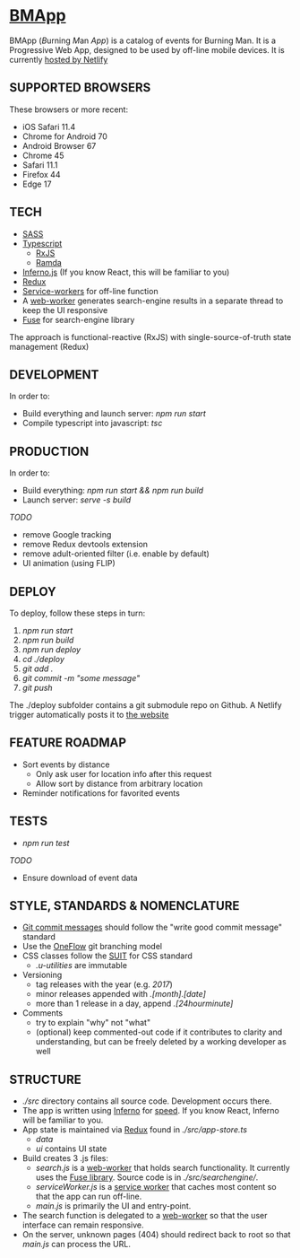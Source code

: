 # [BMApp](https://garbage-collector-acronyms-27351.netlify.com/) #

BMApp (*B*urning *M*an *App*) is a catalog of events for Burning Man. It is a Progressive Web App, designed to be used by off-line mobile devices. It is currently [hosted by Netlify](https://garbage-collector-acronyms-27351.netlify.com/)

## SUPPORTED BROWSERS ##

These browsers or more recent:

* iOS Safari 11.4
* Chrome for Android 70
* Android Browser 67
* Chrome 45
* Safari 11.1
* Firefox 44
* Edge 17

## TECH ##

* [SASS](https://sass-lang.com/)
* [Typescript](https://www.typescriptlang.org/)
    * [RxJS](https://www.learnrxjs.io/)
    * [Ramda](https://ramdajs.com/)
* [Inferno.js](https://infernojs.org/) (If you know React, this will be familiar to you)
* [Redux](https://redux.js.org/)
* [Service-workers](https://developer.mozilla.org/en-US/docs/Web/API/Service_Worker_API/Using_Service_Workers) for off-line function
* A [web-worker](https://developer.mozilla.org/en-US/docs/Web/API/Web_Workers_API/Using_web_workers) generates search-engine results in a separate thread to keep the UI responsive
* [Fuse](http://fusejs.io) for search-engine library

The approach is functional-reactive (RxJS) with single-source-of-truth state management (Redux)

## DEVELOPMENT ##

In order to:

* Build everything and launch server: *npm run start*
* Compile typescript into javascript: *tsc*

## PRODUCTION ##

In order to:

* Build everything: *npm run start && npm run build*
* Launch server: *serve -s build*

*TODO*

* remove Google tracking
* remove Redux devtools extension
* remove adult-oriented filter (i.e. enable by default)
* UI animation (using FLIP)

## DEPLOY ##

To deploy, follow these steps in turn:

1. *npm run start*
1. *npm run build*
1. *npm run deploy*
1. *cd ./deploy*
1. *git add .*
1. *git commit -m "some message"*
1. *git push*

The ./deploy subfolder contains a git submodule repo on Github. A Netlify trigger automatically posts it to [the website](https://garbage-collector-acronyms-27351.netlify.com/)

## FEATURE ROADMAP ##

* Sort events by distance
    * Only ask user for location info after this request
    * Allow sort by distance from arbitrary location
* Reminder notifications for favorited events

## TESTS ##

* *npm run test*

*TODO*

* Ensure download of event data

## STYLE, STANDARDS & NOMENCLATURE ##

* [Git commit messages](https://juffalow.com/other/write-good-git-commit-message) should follow the "write good commit message" standard
* Use the [OneFlow](https://www.endoflineblog.com/oneflow-a-git-branching-model-and-workflow) git branching model
* CSS classes follow the [SUIT](https://suitcss.github.io/) for CSS standard
    * *.u-utilities* are immutable
* Versioning
    * tag releases with the year (e.g. *2017*)
    * minor releases appended with *.[month].[date]*
    * more than 1 release in a day, append *.[24hourminute]*
* Comments
    * try to explain "why" not "what"
    * (optional) keep commented-out code if it contributes to clarity and understanding, but can be freely deleted by a working developer as well

## STRUCTURE ##

* *./src* directory contains all source code. Development occurs there.
* The app is written using [Inferno](https://infernojs.org) for [speed](https://infernojs.org/benchmarks). If you know React, Inferno will be familiar to you.
* App state is maintained via [Redux](https://redux.js.org/) found in *./src/app-store.ts*
    * *data*
    * *ui* contains UI state
* Build creates 3 .js files:
    * *search.js* is a [web-worker](https://developer.mozilla.org/en-US/docs/Web/API/Web_Workers_API/Using_web_workers) that holds search functionality. It currently uses the [Fuse library](http://fusejs.io/). Source code is in *./src/searchengine/*.
    * *serviceWorker.js* is a [service worker](https://developer.mozilla.org/en-US/docs/Web/API/Service_Worker_API) that caches most content so that the app can run off-line.
    * *main.js* is primarily the UI and entry-point.
* The search function is delegated to a [web-worker](https://developer.mozilla.org/en-US/docs/Web/API/Web_Workers_API/Using_web_workers) so that the user interface can remain responsive.
* On the server, unknown pages (404) should redirect back to root so that *main.js* can process the URL.